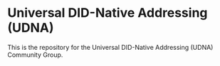 
# Universal DID-Native Addressing (UDNA)

This is the repository for the Universal DID-Native Addressing (UDNA) Community Group.
